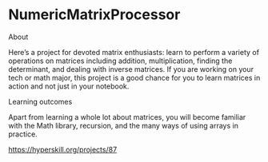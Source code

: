 # NumericMatrixProcessor
About

Here’s a project for devoted matrix enthusiasts: learn to perform a variety of operations on matrices including addition, multiplication, finding the determinant, and dealing with inverse matrices. If you are working on your tech or math major, this project is a good chance for you to learn matrices in action and not just in your notebook.

Learning outcomes

Apart from learning a whole lot about matrices, you will become familiar with the Math library, recursion, and the many ways of using arrays in practice.

https://hyperskill.org/projects/87
